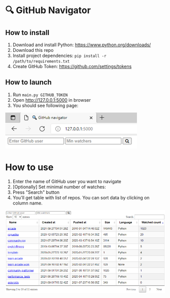 # 🔍 GitHub Navigator

## How to install
1. Download and install Python: https://www.python.org/downloads/
1. Download this repo
1. Install project dependencies: `pip install -r /path/to/requirements.txt`
1. Create GitHub Token: https://github.com/settings/tokens


## How to launch
1. Run `main.py GITHUB_TOKEN`
1. Open http://127.0.0.1:5000 in browser
1. You should see following page:
 
![](https://raw.githubusercontent.com/alderven/robart/master/images/git_hub_navigator.png)


# How to use
1. Enter the name of GitHub user you want to navigate
1. [Optionally] Set minimal number of watches:
1. Press "Search" button
1. You'll get table with list of repos. You can sort data by clicking on column name.

![Search result](https://github.com/alderven/robart/blob/master/images/git_hub_navigator_result_table.png)
